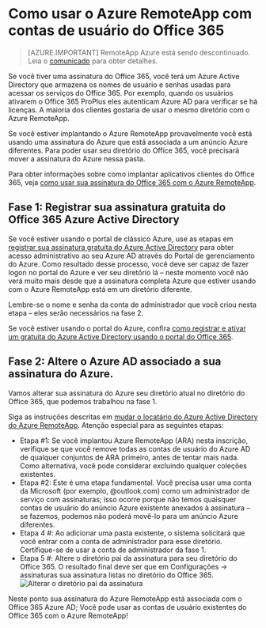 
<properties 
    pageTitle="Como usar o Azure RemoteApp com contas de usuário do Office 365 | Microsoft Azure"
    description="Saiba como usar o Azure RemoteApp com minhas contas de usuário do Office 365"
    services="remoteapp"
    documentationCenter="" 
    authors="piotrci" 
    manager="mbaldwin" />

<tags 
    ms.service="remoteapp" 
    ms.workload="compute" 
    ms.tgt_pltfrm="na" 
    ms.devlang="na" 
    ms.topic="article" 
    ms.date="08/15/2016" 
    ms.author="elizapo" />



# <a name="how-to-use-azure-remoteapp-with-office-365-user-accounts"></a>Como usar o Azure RemoteApp com contas de usuário do Office 365

> [AZURE.IMPORTANT]
> RemoteApp Azure está sendo descontinuado. Leia o [comunicado](https://go.microsoft.com/fwlink/?linkid=821148) para obter detalhes.

Se você tiver uma assinatura do Office 365, você terá um Azure Active Directory que armazena os nomes de usuário e senhas usadas para acessar os serviços do Office 365. Por exemplo, quando os usuários ativarem o Office 365 ProPlus eles autenticam Azure AD para verificar se há licenças. A maioria dos clientes gostaria de usar o mesmo diretório com o Azure RemoteApp.

Se você estiver implantando o Azure RemoteApp provavelmente você está usando uma assinatura do Azure que está associada a um anúncio Azure diferentes. Para poder usar seu diretório do Office 365, você precisará mover a assinatura do Azure nessa pasta.

Para obter informações sobre como implantar aplicativos clientes do Office 365, veja [como usar sua assinatura do Office 365 com o Azure RemoteApp](remoteapp-officesubscription.md).
 
## <a name="phase-1-register-your-free-office-365-azure-active-directory-subscription"></a>Fase 1: Registrar sua assinatura gratuita do Office 365 Azure Active Directory
Se você estiver usando o portal de clássico Azure, use as etapas em [registrar sua assinatura gratuita do Azure Active Directory](https://technet.microsoft.com/library/dn832618.aspx) para obter acesso administrativo ao seu Azure AD através do Portal de gerenciamento do Azure. Como resultado desse processo, você deve ser capaz de fazer logon no portal do Azure e ver seu diretório lá – neste momento você não verá muito mais desde que a assinatura completa Azure que estiver usando com o Azure RemoteApp está em um diretório diferente.

Lembre-se o nome e senha da conta de administrador que você criou nesta etapa – eles serão necessários na fase 2.

Se você estiver usando o portal do Azure, confira [como registrar e ativar um gratuita do Azure Active Directory usando o portal do Office 365](http://azureblogger.com/2016/01/how-to-register-and-activate-a-free-azure-active-directory-using-office-365-portal/).

## <a name="phase-2-change-the-azure-ad-associated-with-your-azure-subscription"></a>Fase 2: Altere o Azure AD associado a sua assinatura do Azure.
Vamos alterar sua assinatura do Azure seu diretório atual no diretório do Office 365, que podemos trabalhou na fase 1.

Siga as instruções descritas em [mudar o locatário do Azure Active Directory do Azure RemoteApp](remoteapp-changetenant.md). Atenção especial para as seguintes etapas:

- Etapa #1: Se você implantou Azure RemoteApp (ARA) nesta inscrição, verifique se que você remove todas as contas de usuário do Azure AD de qualquer conjuntos de ARA primeiro, antes de tentar mais nada. Como alternativa, você pode considerar excluindo qualquer coleções existentes.
- Etapa #2: Este é uma etapa fundamental. Você precisa usar uma conta da Microsoft (por exemplo, @outlook.com) como um administrador de serviço com assinaturas; isso ocorre porque não temos quaisquer contas de usuário do anúncio Azure existente anexados à assinatura – se fazemos, podemos não poderá movê-lo para um anúncio Azure diferentes.
- Etapa 4 #: Ao adicionar uma pasta existente, o sistema solicitará que você entrar com a conta de administrador para esse diretório. Certifique-se de usar a conta de administrador da fase 1.
- Etapa 5 #: Altere o diretório pai da assinatura para seu diretório do Office 365. O resultado final deve ser que em Configurações -> assinaturas sua assinatura listas no diretório do Office 365. 
![Alterar o diretório pai da assinatura](./media/remoteapp-o365user/settings.png)
 

Neste ponto sua assinatura do Azure RemoteApp está associada com o Office 365 Azure AD; Você pode usar as contas de usuário existentes do Office 365 com o Azure RemoteApp!




